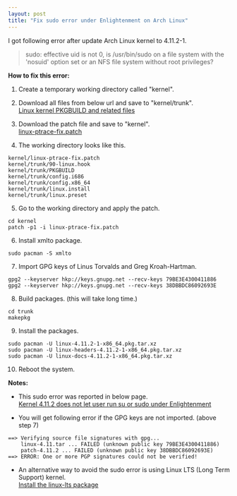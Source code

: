 ```yaml
---
layout: post
title: "Fix sudo error under Enlightenment on Arch Linux"
---
```


I got following error after update Arch Linux kernel to 4.11.2-1.

> sudo: effective uid is not 0, is /usr/bin/sudo on a file system with the 'nosuid' option set or an NFS file system without root privileges?

**How to fix this error:**

1. Create a temporary working directory called "kernel".

2. Download all files from below url and save to "kernel/trunk".  
[Linux kernel PKGBUILD and related files](https://git.archlinux.org/svntogit/packages.git/tree/trunk?h=packages/linux)

3. Download the patch file and save to "kernel".  
[linux-ptrace-fix.patch](https://bugs.archlinux.org/task/54170?getfile=15254)

4. The working directory looks like this.
```
kernel/linux-ptrace-fix.patch
kernel/trunk/90-linux.hook
kernel/trunk/PKGBUILD
kernel/trunk/config.i686
kernel/trunk/config.x86_64
kernel/trunk/linux.install
kernel/trunk/linux.preset
```

5. Go to the working directory and apply the patch.
```
cd kernel
patch -p1 -i linux-ptrace-fix.patch
```

6. Install xmlto package.
```
sudo pacman -S xmlto
```

7. Import GPG keys of Linus Torvalds and Greg Kroah-Hartman.
```
gpg2 --keyserver hkp://keys.gnupg.net --recv-keys 79BE3E4300411886
gpg2 --keyserver hkp://keys.gnupg.net --recv-keys 38DBBDC86092693E
```

8. Build packages. (this will take long time.)
```
cd trunk
makepkg
```

9. Install the packages.
```
sudo pacman -U linux-4.11.2-1-x86_64.pkg.tar.xz
sudo pacman -U linux-headers-4.11.2-1-x86_64.pkg.tar.xz
sudo pacman -U linux-docs-4.11.2-1-x86_64.pkg.tar.xz
```

10. Reboot the system.

**Notes:**

* This sudo error was reported in below page.  
[Kernel 4.11.2 does not let user run su or sudo under Enlightenment](https://bugs.archlinux.org/task/54170)

* You will get following error if the GPG keys are not imported. (above step 7)
```
==> Verifying source file signatures with gpg...
    linux-4.11.tar ... FAILED (unknown public key 79BE3E4300411886)
    patch-4.11.2 ... FAILED (unknown public key 38DBBDC86092693E)
==> ERROR: One or more PGP signatures could not be verified!
```

* An alternative way to avoid the sudo error is using Linux LTS (Long Term Support) kernel.  
[Install the linux-lts package](https://wiki.archlinux.org/index.php/System_maintenance#Install_the_linux-lts_package)